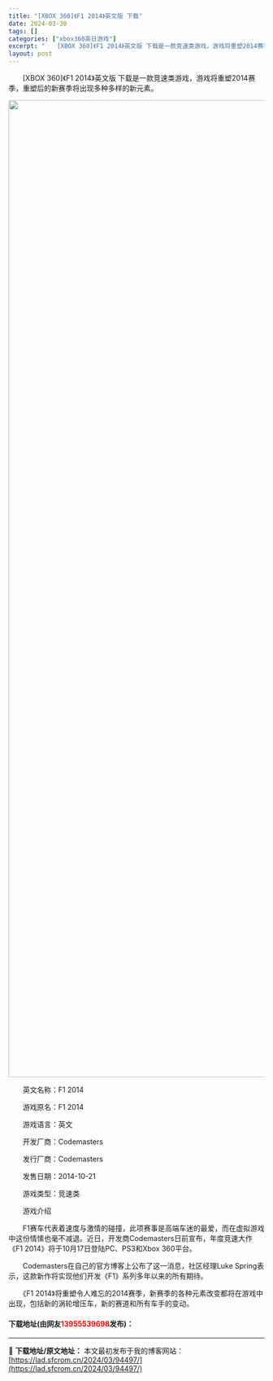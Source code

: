 ```yaml
---
title: "[XBOX 360]《F1 2014》英文版 下载"
date: 2024-03-30
tags: []
categories: ["xbox360英日游戏"]
excerpt: "　　[XBOX 360]《F1 2014》英文版 下载是一款竞速类游戏，游戏将重塑2014赛季，重塑后的新赛季将出现多种多样的新元素。 　　英文名称：F1 2014 　　游戏原名：F1 2014 　　游戏语言：英文 　　开发厂商：Codemasters 　　发行厂商：Codemasters 　　发售&hellip;"
layout: post
---
```


 <p>　　[XBOX 360]《F1 2014》英文版 下载是一款竞速类游戏，游戏将重塑2014赛季，重塑后的新赛季将出现多种多样的新元素。</p> <p align="center"><img align="" border="0" src="https://lad.sfcrom.cn/wp-content/uploads/2024/03/20240330_6607ddf418ebe.webp" width="1920" alt="[XBOX 360]《F1 2014》英文版 下载" /></p> <p>　　英文名称：F1 2014</p> <p>　　游戏原名：F1 2014</p> <p>　　游戏语言：英文</p> <p>　　开发厂商：Codemasters</p> <p>　　发行厂商：Codemasters</p> <p>　　发售日期：2014-10-21</p> <p>　　游戏类型：竞速类</p> <p>　　游戏介绍</p> <p>　　F1赛车代表着速度与激情的碰撞，此项赛事是高端车迷的最爱，而在虚拟游戏中这份情愫也毫不减退。近日，开发商Codemasters日前宣布，年度竞速大作《F1 2014》将于10月17日登陆PC、PS3和Xbox 360平台。</p> <p>　　Codemasters在自己的官方博客上公布了这一消息，社区经理Luke Spring表示，这款新作将实现他们开发《F1》系列多年以来的所有期待。</p> <p>　　《F1 2014》将重塑令人难忘的2014赛季，新赛季的各种元素改变都将在游戏中出现，包括新的涡轮增压车，新的赛道和所有车手的变动。</p> <p><h4>下载地址(由网友<font color="red">13955539698</font>发布)：</h4></p> 

---
📖 **下载地址/原文地址：** 本文最初发布于我的博客网站：[https://lad.sfcrom.cn/2024/03/94497/](https://lad.sfcrom.cn/2024/03/94497/)
